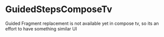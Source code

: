 # GuidedStepsComposeTv
Guided Fragment replacement is not available yet in compose tv, so its an effort to have something similar UI
